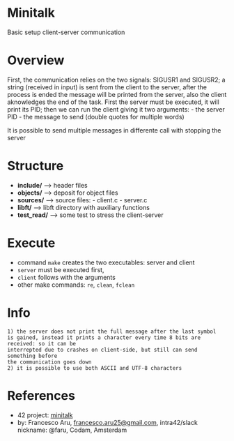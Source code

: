 # Minitalk
Basic setup client-server communication


# Overview
First, the communication relies on the two signals: SIGUSR1 and SIGUSR2; a string (received in input) is sent from the client to the server, after the process is ended the message will be printed from the server, also the client aknowledges the end of the task. First the server must be executed, it will print its PID; then we can run the client giving it two arguments:
    - the server PID
    - the message to send (double quotes for multiple words)

It is possible to send multiple messages in differente call with stopping the server


# Structure
- **include/**   -->  header files
- **objects/**   -->  deposit for object files
- **sources/**   -->  source files:
                          - client.c
                          - server.c
- **libft/**     -->  libft directory with auxiliary functions
- **test_read/** -->  some test to stress the client-server


# Execute
- command `make` creates the two executables: server and client
- `server` must be executed first, 
- `client` follows with the arguments
- other make commands: `re`, `clean`, `fclean`


# Info
    1) the server does not print the full message after the last symbol 
    is gained, instead it prints a character every time 8 bits are received: so it can be
    interrepted due to crashes on client-side, but still can send something before 
    the communication goes down
    2) it is possible to use both ASCII and UTF-8 characters


# References
- 42 project: [minitalk](https://cdn.intra.42.fr/pdf/pdf/68781/en.subject.pdf)
- by: Francesco Aru, francesco.aru25@gmail.com, intra42/slack nickname: @faru, Codam, Amsterdam
